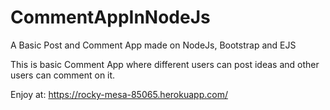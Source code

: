 # CommentAppInNodeJs
A Basic Post and Comment App made on NodeJs, Bootstrap and EJS

This is basic Comment App where different users can post ideas and other users can comment on it.

Enjoy at:
https://rocky-mesa-85065.herokuapp.com/

